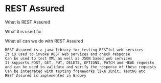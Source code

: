 # REST Assured
What is REST Assured

What it is used for

What all can we do with REST Assured

    REST Assured is a java library for testing RESTful web services
    It is used to invoke REST web services and check response
    Can be used to test XML as well as JSON based web services
    It supports POST, GET, PUT, DELETE, OPTIONS, PATCH and HEAD requests and can be used to validate and verify the response of these requests
    Can be integrated with testing frameworks like JUnit, TestNG etc
    REST Assured is implemented in Groovy